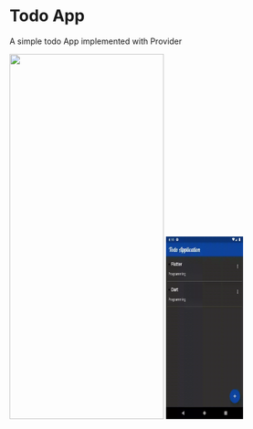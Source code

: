# Todo App

A simple todo App implemented with Provider

<img src="insert.gif" width="270" height="640" /> <img src="delete.gif" width="135" height="320" />
